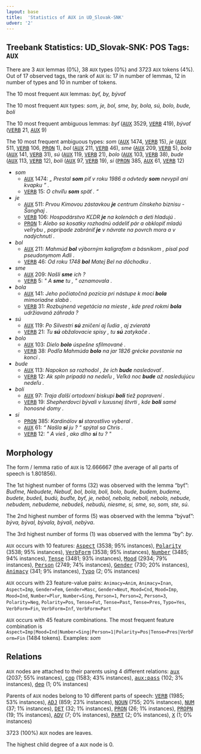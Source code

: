 ```yaml
---
layout: base
title:  'Statistics of AUX in UD_Slovak-SNK'
udver: '2'
---
```


## Treebank Statistics: UD_Slovak-SNK: POS Tags: `AUX`

There are 3 `AUX` lemmas (0%), 38 `AUX` types (0%) and 3723 `AUX` tokens (4%).
Out of 17 observed tags, the rank of `AUX` is: 17 in number of lemmas, 12 in number of types and 10 in number of tokens.

The 10 most frequent `AUX` lemmas: <em>byť, by, bývať</em>

The 10 most frequent `AUX` types:  <em>som, je, bol, sme, by, bola, sú, bolo, bude, boli</em>

The 10 most frequent ambiguous lemmas: <em>byť</em> (<tt><a href="sk_snk-pos-AUX.html">AUX</a></tt> 3529, <tt><a href="sk_snk-pos-VERB.html">VERB</a></tt> 419), <em>bývať</em> (<tt><a href="sk_snk-pos-VERB.html">VERB</a></tt> 21, <tt><a href="sk_snk-pos-AUX.html">AUX</a></tt> 9)

The 10 most frequent ambiguous types:  <em>som</em> (<tt><a href="sk_snk-pos-AUX.html">AUX</a></tt> 1474, <tt><a href="sk_snk-pos-VERB.html">VERB</a></tt> 15), <em>je</em> (<tt><a href="sk_snk-pos-AUX.html">AUX</a></tt> 511, <tt><a href="sk_snk-pos-VERB.html">VERB</a></tt> 106, <tt><a href="sk_snk-pos-PRON.html">PRON</a></tt> 1), <em>bol</em> (<tt><a href="sk_snk-pos-AUX.html">AUX</a></tt> 211, <tt><a href="sk_snk-pos-VERB.html">VERB</a></tt> 46), <em>sme</em> (<tt><a href="sk_snk-pos-AUX.html">AUX</a></tt> 209, <tt><a href="sk_snk-pos-VERB.html">VERB</a></tt> 5), <em>bola</em> (<tt><a href="sk_snk-pos-AUX.html">AUX</a></tt> 141, <tt><a href="sk_snk-pos-VERB.html">VERB</a></tt> 31), <em>sú</em> (<tt><a href="sk_snk-pos-AUX.html">AUX</a></tt> 119, <tt><a href="sk_snk-pos-VERB.html">VERB</a></tt> 21), <em>bolo</em> (<tt><a href="sk_snk-pos-AUX.html">AUX</a></tt> 103, <tt><a href="sk_snk-pos-VERB.html">VERB</a></tt> 38), <em>bude</em> (<tt><a href="sk_snk-pos-AUX.html">AUX</a></tt> 113, <tt><a href="sk_snk-pos-VERB.html">VERB</a></tt> 12), <em>boli</em> (<tt><a href="sk_snk-pos-AUX.html">AUX</a></tt> 97, <tt><a href="sk_snk-pos-VERB.html">VERB</a></tt> 19), <em>si</em> (<tt><a href="sk_snk-pos-PRON.html">PRON</a></tt> 385, <tt><a href="sk_snk-pos-AUX.html">AUX</a></tt> 61, <tt><a href="sk_snk-pos-VERB.html">VERB</a></tt> 12)


* <em>som</em>
  * <tt><a href="sk_snk-pos-AUX.html">AUX</a></tt> 1474: <em>„ Prestal <b>som</b> piť v roku 1986 a odvtedy <b>som</b> nevypil ani kvapku ” .</em>
  * <tt><a href="sk_snk-pos-VERB.html">VERB</a></tt> 15: <em>O chvíľu <b>som</b> späť . “</em>
* <em>je</em>
  * <tt><a href="sk_snk-pos-AUX.html">AUX</a></tt> 511: <em>Prvou Kimovou zástavkou <b>je</b> centrum čínskeho biznisu - Šanghaj .</em>
  * <tt><a href="sk_snk-pos-VERB.html">VERB</a></tt> 106: <em>Hospodárstvo KĽDR <b>je</b> na kolenách a deti hladujú .</em>
  * <tt><a href="sk_snk-pos-PRON.html">PRON</a></tt> 1: <em>Alebo sa kosatky rozhodnú oddeliť pár a obklopiť mladú veľrybu , poprípade zabrániť <b>je</b> v návrate na povrch mora a v nadýchnutí .</em>
* <em>bol</em>
  * <tt><a href="sk_snk-pos-AUX.html">AUX</a></tt> 211: <em>Mahmúd <b>bol</b> výborným kaligrafom a básnikom , písal pod pseudonymom Adli .</em>
  * <tt><a href="sk_snk-pos-VERB.html">VERB</a></tt> 46: <em>Od roku 1748 <b>bol</b> Matej Bel na dôchodku .</em>
* <em>sme</em>
  * <tt><a href="sk_snk-pos-AUX.html">AUX</a></tt> 209: <em>Našli <b>sme</b> ich ?</em>
  * <tt><a href="sk_snk-pos-VERB.html">VERB</a></tt> 5: <em>" A <b>sme</b> tu , " oznamovala .</em>
* <em>bola</em>
  * <tt><a href="sk_snk-pos-AUX.html">AUX</a></tt> 141: <em>Jeho počiatočná pozícia pri nástupe k moci <b>bola</b> mimoriadne slabá .</em>
  * <tt><a href="sk_snk-pos-VERB.html">VERB</a></tt> 31: <em>Rozbujnená vegetácia na mieste , kde pred rokmi <b>bola</b> udržiavaná záhrada ?</em>
* <em>sú</em>
  * <tt><a href="sk_snk-pos-AUX.html">AUX</a></tt> 119: <em>Po Silvestri <b>sú</b> zničení aj ľudia , aj zvieratá</em>
  * <tt><a href="sk_snk-pos-VERB.html">VERB</a></tt> 21: <em>Tu <b>sú</b> obžalovacie spisy , tu <b>sú</b> zatykače .</em>
* <em>bolo</em>
  * <tt><a href="sk_snk-pos-AUX.html">AUX</a></tt> 103: <em>Dielo <b>bolo</b> úspešne sfilmované .</em>
  * <tt><a href="sk_snk-pos-VERB.html">VERB</a></tt> 38: <em>Podľa Mahmúda <b>bolo</b> na jar 1826 grécke povstanie na konci .</em>
* <em>bude</em>
  * <tt><a href="sk_snk-pos-AUX.html">AUX</a></tt> 113: <em>Napokon sa rozhodol , že ich <b>bude</b> nasledovať .</em>
  * <tt><a href="sk_snk-pos-VERB.html">VERB</a></tt> 12: <em>Ak spln pripadá na nedeľu , Veľká noc <b>bude</b> až nasledujúcu nedeľu .</em>
* <em>boli</em>
  * <tt><a href="sk_snk-pos-AUX.html">AUX</a></tt> 97: <em>Traja ďalší ortodoxní biskupi <b>boli</b> tiež popravení .</em>
  * <tt><a href="sk_snk-pos-VERB.html">VERB</a></tt> 19: <em>Shepherdovci bývali v luxusnej štvrti , kde <b>boli</b> samé honosné domy .</em>
* <em>si</em>
  * <tt><a href="sk_snk-pos-PRON.html">PRON</a></tt> 385: <em>Kardinálov <b>si</b> starostlivo vyberal .</em>
  * <tt><a href="sk_snk-pos-AUX.html">AUX</a></tt> 61: <em>“ Našla <b>si</b> ju ? “ spýtal sa Chris .</em>
  * <tt><a href="sk_snk-pos-VERB.html">VERB</a></tt> 12: <em>" A vieš , ako dlho <b>si</b> tu ? "</em>

## Morphology

The form / lemma ratio of `AUX` is 12.666667 (the average of all parts of speech is 1.801856).

The 1st highest number of forms (32) was observed with the lemma “byť”: <em>Buďme, Nebudete, Nebuď, bol, bola, boli, bolo, bude, budem, budeme, budete, budeš, budú, buďte, byť, je, nebol, nebola, neboli, nebolo, nebude, nebudem, nebudeme, nebudeš, nebudú, niesme, si, sme, so, som, ste, sú</em>.

The 2nd highest number of forms (5) was observed with the lemma “bývať”: <em>býva, býval, bývala, bývali, nebýva</em>.

The 3rd highest number of forms (1) was observed with the lemma “by”: <em>by</em>.

`AUX` occurs with 10 features: <tt><a href="sk_snk-feat-Aspect.html">Aspect</a></tt> (3538; 95% instances), <tt><a href="sk_snk-feat-Polarity.html">Polarity</a></tt> (3538; 95% instances), <tt><a href="sk_snk-feat-VerbForm.html">VerbForm</a></tt> (3538; 95% instances), <tt><a href="sk_snk-feat-Number.html">Number</a></tt> (3485; 94% instances), <tt><a href="sk_snk-feat-Tense.html">Tense</a></tt> (3481; 93% instances), <tt><a href="sk_snk-feat-Mood.html">Mood</a></tt> (2934; 79% instances), <tt><a href="sk_snk-feat-Person.html">Person</a></tt> (2749; 74% instances), <tt><a href="sk_snk-feat-Gender.html">Gender</a></tt> (730; 20% instances), <tt><a href="sk_snk-feat-Animacy.html">Animacy</a></tt> (341; 9% instances), <tt><a href="sk_snk-feat-Typo.html">Typo</a></tt> (2; 0% instances)

`AUX` occurs with 23 feature-value pairs: `Animacy=Anim`, `Animacy=Inan`, `Aspect=Imp`, `Gender=Fem`, `Gender=Masc`, `Gender=Neut`, `Mood=Cnd`, `Mood=Imp`, `Mood=Ind`, `Number=Plur`, `Number=Sing`, `Person=1`, `Person=2`, `Person=3`, `Polarity=Neg`, `Polarity=Pos`, `Tense=Fut`, `Tense=Past`, `Tense=Pres`, `Typo=Yes`, `VerbForm=Fin`, `VerbForm=Inf`, `VerbForm=Part`

`AUX` occurs with 45 feature combinations.
The most frequent feature combination is `Aspect=Imp|Mood=Ind|Number=Sing|Person=1|Polarity=Pos|Tense=Pres|VerbForm=Fin` (1484 tokens).
Examples: <em>som</em>


## Relations

`AUX` nodes are attached to their parents using 4 different relations: <tt><a href="sk_snk-dep-aux.html">aux</a></tt> (2037; 55% instances), <tt><a href="sk_snk-dep-cop.html">cop</a></tt> (1583; 43% instances), <tt><a href="sk_snk-dep-aux-pass.html">aux:pass</a></tt> (102; 3% instances), <tt><a href="sk_snk-dep-dep.html">dep</a></tt> (1; 0% instances)

Parents of `AUX` nodes belong to 10 different parts of speech: <tt><a href="sk_snk-pos-VERB.html">VERB</a></tt> (1985; 53% instances), <tt><a href="sk_snk-pos-ADJ.html">ADJ</a></tt> (859; 23% instances), <tt><a href="sk_snk-pos-NOUN.html">NOUN</a></tt> (755; 20% instances), <tt><a href="sk_snk-pos-NUM.html">NUM</a></tt> (37; 1% instances), <tt><a href="sk_snk-pos-DET.html">DET</a></tt> (32; 1% instances), <tt><a href="sk_snk-pos-PRON.html">PRON</a></tt> (26; 1% instances), <tt><a href="sk_snk-pos-PROPN.html">PROPN</a></tt> (19; 1% instances), <tt><a href="sk_snk-pos-ADV.html">ADV</a></tt> (7; 0% instances), <tt><a href="sk_snk-pos-PART.html">PART</a></tt> (2; 0% instances), <tt><a href="sk_snk-pos-X.html">X</a></tt> (1; 0% instances)

3723 (100%) `AUX` nodes are leaves.

The highest child degree of a `AUX` node is 0.

